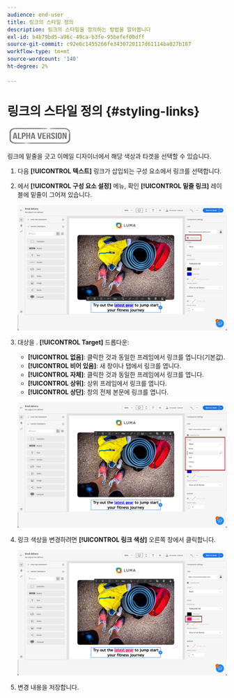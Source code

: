 ```yaml
---
audience: end-user
title: 링크의 스타일 정의
description: 링크의 스타일을 정의하는 방법을 알아봅니다
exl-id: b4b79bd5-a96c-49ca-b3fe-95befef00dff
source-git-commit: c92e6c1455266fe3430720117d61114ba027b187
workflow-type: tm+mt
source-wordcount: '140'
ht-degree: 2%

---
```


# 링크의 스타일 정의 {#styling-links}

![](../assets/do-not-localize/badge.png)

링크에 밑줄을 긋고 이메일 디자이너에서 해당 색상과 타겟을 선택할 수 있습니다.

1. 다음 **[!UICONTROL 텍스트]** 링크가 삽입되는 구성 요소에서 링크를 선택합니다.

1. 에서 **[!UICONTROL 구성 요소 설정]** 메뉴, 확인 **[!UICONTROL 밑줄 링크]** 레이블에 밑줄이 그어져 있습니다.

   ![](assets/link_1.png)

1. 대상을 . **[!UICONTROL Target]** 드롭다운:

   * **[!UICONTROL 없음]**: 클릭한 것과 동일한 프레임에서 링크를 엽니다(기본값).
   * **[!UICONTROL 비어 있음]**: 새 창이나 탭에서 링크를 엽니다.
   * **[!UICONTROL 자체]**: 클릭한 것과 동일한 프레임에서 링크를 엽니다.
   * **[!UICONTROL 상위]**: 상위 프레임에서 링크를 엽니다.
   * **[!UICONTROL 상단]**: 창의 전체 본문에 링크를 엽니다.

   ![](assets/link_2.png)

1. 링크 색상을 변경하려면 **[!UICONTROL 링크 색상]** 오른쪽 창에서 클릭합니다.

   ![](assets/link_3.png)

1. 변경 내용을 저장합니다.
